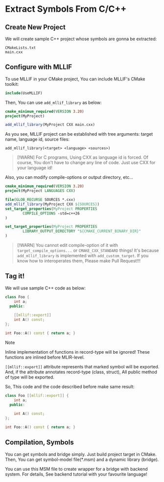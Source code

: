 # Extract Symbols From C/C++

## Create New Project

We will create sample C++ project whose symbols are gonna be extracted:

```
CMakeLists.txt
main.cxx
```

## Configure with MLLIF

To use MLLIF in your CMake project,
You can include MLLIF's CMake toolkit:

```cmake
include(UseMLLIF)
```

Then, You can use `add_mllif_library` as below:

```cmake
cmake_minimum_required(VERSION 3.20)
project(MyProject)

add_mllif_library(MyProject CXX main.cxx)
```

As you see, MLLIF project can be established with tree arguments:
target name, language id, source files:

```
add_mllif_library(<target> <language> <sources>)
```

> [!WARN]
> For C programs, Using CXX as language id is forced.
> Of course, You don't have to change any line of code.
> Just use CXX for your language id!

Also, you can modify compile-options or output directory, etc...

```cmake
cmake_minimum_required(VERSION 3.20)
project(MyProject LANGUAGES CXX)

file(GLOB_RECURSE SOURCES *.cxx)
add_mllif_library(MyProject CXX ${SOURCES})
set_target_properties(MyProject PROPERTIES
        COMPILE_OPTIONS -std=c++26
)

set_target_properties(MyProject PROPERTIES
        LIBRARY_OUTPUT_DIRECTORY "${CMAKE_CURRENT_BINARY_DIR}"
)
```

> [!WARN]
> You cannot edit compile-option of it with `target_compile_options...` or `CMAKE_CXX_STANDARD` things!
> It's because `add_mllif_library` is implemented with `add_custom_target`.
> If you know how to interoperates them, Please make Pull Request!!!

## Tag it!

We will use sample C++ code as below:

```c++
class Foo {
    int a;
  public:
  
    [[mllif::export]]
    int A() const;
};

int Foo::A() const { return a; }
```

> [!NOTE]
> Inline implementation of functions in record-type will be ignored!
> These functions are inlined before MLIR-level.

``[[mllif::export]]`` attribute represents that marked symbol will be exported.
And, if the attribute annotates record-type (class, struct),
All public method of type will be exported.

So, This code and the code described before make same result:

```c++
class Foo [[mllif::export]] {
    int a;
  public:
  
    int A() const;
};

int Foo::A() const { return a; }
```

## Compilation, Symbols

You can get symbols and bridge simply.
Just build project target in CMake.
Then, You can get symbol-model file(\*.msm) and a dynamic library (bridge).

You can use this MSM file to create wrapper for a bridge with backend system.
For details, See backend tutorial with your favourite language!
